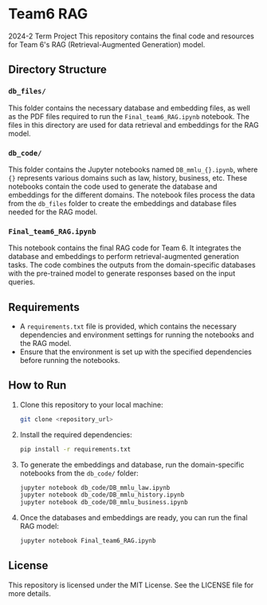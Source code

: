 # Team6 RAG
2024-2 Term Project
This repository contains the final code and resources for Team 6's RAG (Retrieval-Augmented Generation) model.

## Directory Structure

### `db_files/`
This folder contains the necessary database and embedding files, as well as the PDF files required to run the `Final_team6_RAG.ipynb` notebook. The files in this directory are used for data retrieval and embeddings for the RAG model.

### `db_code/`
This folder contains the Jupyter notebooks named `DB_mmlu_{}.ipynb`, where `{}` represents various domains such as law, history, business, etc. These notebooks contain the code used to generate the database and embeddings for the different domains. The notebook files process the data from the `db_files` folder to create the embeddings and database files needed for the RAG model.

### `Final_team6_RAG.ipynb`
This notebook contains the final RAG code for Team 6. It integrates the database and embeddings to perform retrieval-augmented generation tasks. The code combines the outputs from the domain-specific databases with the pre-trained model to generate responses based on the input queries.

## Requirements

- A `requirements.txt` file is provided, which contains the necessary dependencies and environment settings for running the notebooks and the RAG model.
- Ensure that the environment is set up with the specified dependencies before running the notebooks.

## How to Run

1. Clone this repository to your local machine:
    ```bash
    git clone <repository_url>
    ```

2. Install the required dependencies:
    ```bash
    pip install -r requirements.txt
    ```

3. To generate the embeddings and database, run the domain-specific notebooks from the `db_code/` folder:
    ```bash
    jupyter notebook db_code/DB_mmlu_law.ipynb
    jupyter notebook db_code/DB_mmlu_history.ipynb
    jupyter notebook db_code/DB_mmlu_business.ipynb
    ```

4. Once the databases and embeddings are ready, you can run the final RAG model:
    ```bash
    jupyter notebook Final_team6_RAG.ipynb
    ```

## License

This repository is licensed under the MIT License. See the LICENSE file for more details.
